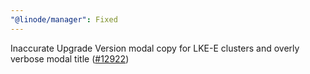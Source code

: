 ```yaml
---
"@linode/manager": Fixed
---
```


Inaccurate Upgrade Version modal copy for LKE-E clusters and overly verbose modal title ([#12922](https://github.com/linode/manager/pull/12922))
